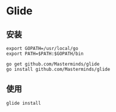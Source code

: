 # Glide

## 安装

```shell
export GOPATH=/usr/local/go
export PATH=$PATH:$GOPATH/bin

go get github.com/Masterminds/glide
go install github.com/Masterminds/glide
```

## 使用

```shell
glide install
```